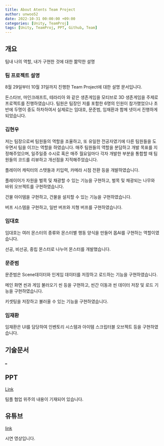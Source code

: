 ```yaml
---
title: About Atents Team Project
author: unwoo52
date: 2022-10-31 00:00:00 +09:00
categories: [Unity, TeamProj]
tags: [Unity, TeamProj, PPT, Github, Team]
---
```



## 개요

팀내 나의 역할, 내가 구현한 것에 대한 짦막한 설명

### 팀 프로젝트 설명

8월 29일부터 10월 31일까지 진행한 Team Project에 대한 설명 문서입니다.

돈스타브, 마인크래프트, 테라리아 와 같은 생존게임을 모티브로 3D 생존게임을 주제로 프로젝트를 진행하였습니다. 팀원은 팀장인 저를 포함한 6명의 인원이 참가했었으나 초반에 두명이 중도 하차하여서 실제로는 임대호, 문준범, 임재환과 함께 넷이서 진행하게 되었습니다.

### 김현우

저는 팀장으로써 팀원들의 역할을 조율하고, 또 유일한 전공자였기에 다른 팀원들을 도우면서 팀을 이끄는 역할을 하였습니다. 매주 팀원들의 역할을 분담하고 개발 목표를 지정해주었으며, 일주일중 수시로 혹은 매주 월요일마다 각자 개발한 부분을 통합할 때 팀원들의 코드를 리뷰하고 개선점을 지적해주었습니다.

플레이어 캐릭터의 스탯들과 키입력, 카메라 시점 전환 등을 개발하였습니다.

플레이어가 자원을 벌목 및 채광할 수 있는 기능을 구현하고, 벌목 및 채광되는 나무와 바위 오브젝트를 구현하였습니다.

건물 아이템을 구현하고, 건물을 설치할 수 있는 기능을 구현하였습니다.

버프 시스템을 구현하고, 일반 버프와 지형 버프를 구현하였습니다.

### 임대호

임대호는 여러 몬스터의 종류와 몬스터별 행동 양식을 만들어 몹AI를 구현하는 역할이였습니다.

선공, 비선공, 중립 몬스터로 나누어 몬스터를 개발했습니다.

### 문준범

문준범은 Scene데이터와 인게임 데이터를 저장하고 로드하는 기능을 구현하였습니다.

메인 화면 씬과 게임 불러오기 씬 등을 구현하고, 씬간 이동과 씬 데이터 저장 및 로드 기능을 구현하였습니다.

키셋팅을 저장하고 불러올 수 있는 기능을 구현하였습니다.

### 임재환

임재환은 UI를 담당하여 인벤토리 시스템과 아이템 스크립터블 오브젝트 등을 구현하였습니다.

## 기술문서

[\_]()

## PPT

[Link](https://unwoo52.github.io/posts/Atents-Team-Project-Team-Activity/) 

팀플 협업 위주의 내용이 기재되어 있습니다.

## 유튜브

[link](https://youtu.be/XYon_3MIK5E)

시연 영상입니다.
